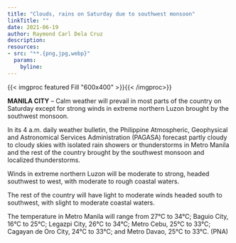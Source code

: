```yaml
---
title: "Clouds, rains on Saturday due to southwest monsoon"
linkTitle: ""
date: 2021-06-19
author: Raymond Carl Dela Cruz
description:
resources:
- src: "**.{png,jpg,webp}"
  params:
    byline: 
---
```

{{< imgproc featured Fill "600x400" >}}{{< /imgproc>}}

**MANILA CITY** –  Calm weather will prevail in most parts of the country on Saturday except for strong winds in extreme northern Luzon brought by the southwest monsoon.

In its 4 a.m. daily weather bulletin, the Philippine Atmospheric, Geophysical and Astronomical Services Administration (PAGASA) forecast partly cloudy to cloudy skies with isolated rain showers or thunderstorms in Metro Manila and the rest of the country brought by the southwest monsoon and localized thunderstorms.

Winds in extreme northern Luzon will be moderate to strong, headed southwest to west, with moderate to rough coastal waters.

The rest of the country will have light to moderate winds headed south to southwest, with slight to moderate coastal waters.

The temperature in Metro Manila will range from 27°C to 34°C; Baguio City, 16°C to 25°C; Legazpi City, 26°C to 34°C; Metro Cebu, 25°C to 33°C; Cagayan de Oro City, 24°C to 33°C; and Metro Davao, 25°C to 33°C. (PNA)